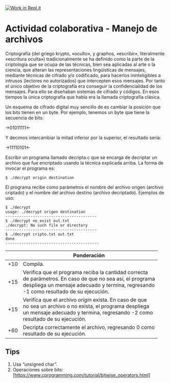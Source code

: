 [![Work in Repl.it](https://classroom.github.com/assets/work-in-replit-14baed9a392b3a25080506f3b7b6d57f295ec2978f6f33ec97e36a161684cbe9.svg)](https://classroom.github.com/online_ide?assignment_repo_id=4240929&assignment_repo_type=AssignmentRepo)
# Actividad colaborativa - Manejo de archivos

Criptografía (del griego krypto, «oculto», y graphos, «escribir», literalmente «escritura oculta») tradicionalmente se ha definido como la parte de la criptología que se ocupa de las técnicas, bien sea aplicadas al arte o la ciencia, que alteran las representaciones lingüísticas de mensajes, mediante técnicas de cifrado y/o codificado, para hacerlos ininteligibles a intrusos (lectores no autorizados) que intercepten esos mensajes. Por tanto el único objetivo de la criptografía era conseguir la confidencialidad de los mensajes. Para ello se diseñaban sistemas de cifrado y códigos. En esos tiempos la única criptografía que había era la llamada criptografía clásica.

Un esquema de cifrado digital muy sencillo de es cambiar la posición que los bits tienen en un byte. Por ejemplo, tenemos un byte que tiene la secuencia de bits:

->01011111<-

Y decimos intercambiar la mitad inferior por la superior, el resultado sería:

->11110101<-

Escribir un programa llamado decripta.c que se encarga de decriptar un archivo que fue encriptado usando la técnica explicada arriba. La forma de invocar el programa es:

```
$ ./decrypt origin destination
```

El programa recibe como parámetros el nombre del archivo origen (archivo criptado) y el nombre del archivo destino (archivo decriptado). Ejemplos de uso:

```
$ ./decrypt
usage: ./decrypt origen destination
----------------------------------------
$ ./decrypt no_exist out.txt
./decrypt: No such file or directory
----------------------------------------
$ ./decrypt cripto.txt out.txt
done
-----------------------------------------
```

|     | Ponderación                                                                                                                                                                                                 |
|-----|-------------------------------------------------------------------------------------------------------------------------------------------------------------------------------------------------------------|
| +10 | Compila. |
| +15 | Verifica que el programa reciba la cantidad correcta <br>de parámetros. En caso de que no sea así, el programa<br>despliega un mensaje adecuado y termina, regresando<br>-1 como resultado de su ejecución. |
| +15 | Verifica que el archivo *origin* exista. En caso de que<br>no sea un archivo o no exista, el programa despliega<br>un mensaje adecuado y termina, regresando -2 como<br>resultado de su ejecución.          |
| +60 | Decripta correctamente el archivo, regresando 0 como<br>resultado de su ejecución.                                                                                                                          |

## Tips
1. Usa “unsigned char”.
2. Operaciones sobre bits: [https://www.cprogramming.com/tutorial/bitwise_operators.html]
